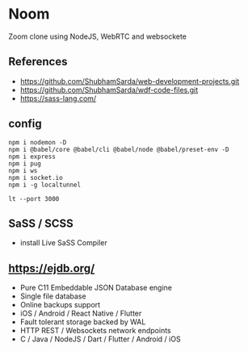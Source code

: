 # Noom

Zoom clone using NodeJS, WebRTC and websockete

## References

- https://github.com/ShubhamSarda/web-development-projects.git
- https://github.com/ShubhamSarda/wdf-code-files.git
- https://sass-lang.com/
## config

```
npm i nodemon -D
npm i @babel/core @babel/cli @babel/node @babel/preset-env -D
npm i express
npm i pug
npm i ws
npm i socket.io
npm i -g localtunnel
```

```
lt --port 3000
```


## SaSS / SCSS

- install Live SaSS Compiler


## https://ejdb.org/

- Pure C11 Embeddable JSON Database engine
- Single file database
- Online backups support
- iOS / Android / React Native / Flutter
- Fault tolerant storage backed by WAL
- HTTP REST / Websockets network endpoints
- C / Java / NodeJS / Dart / Flutter / Android / iOS
